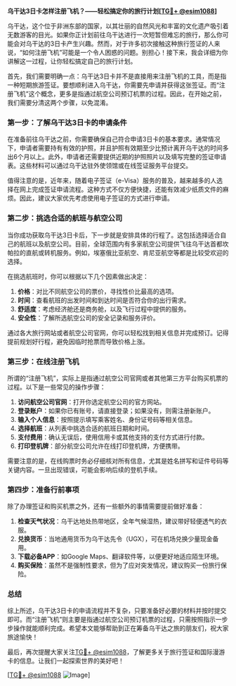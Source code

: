 **乌干达3日卡怎样注册飞机？——轻松搞定你的旅行计划[[TG💪+ @esim1088](https://t.me/s/esim1088)]**

乌干达，这个位于非洲东部的国家，以其壮丽的自然风光和丰富的文化遗产吸引着无数游客的目光。如果你正计划前往乌干达进行一次短暂但难忘的旅行，那么你可能会对乌干达的3日卡产生兴趣。然而，对于许多初次接触这种旅行签证的人来说，“如何注册飞机”可能是一个令人困惑的问题。别担心！接下来，我会详细为你讲解这一过程，让你轻松搞定自己的旅行计划。

首先，我们需要明确一点：乌干达3日卡并不是直接用来注册飞机的工具，而是指一种短期旅游签证。要想顺利进入乌干达，你需要先申请并获得这张签证。而“注册飞机”这个概念，更多是指通过航空公司预订机票的过程。因此，在开始之前，我们需要分清这两个步骤，以免混淆。

### **第一步：了解乌干达3日卡的申请条件**

在准备前往乌干达之前，你需要确保自己符合申请3日卡的基本要求。通常情况下，申请者需要持有有效的护照，并且护照有效期至少比预计离开乌干达的时间多出6个月以上。此外，申请者还需要提供近期的护照照片以及填写完整的签证申请表。这些材料可以通过乌干达驻外使领馆或在线签证服务平台提交。

值得注意的是，近年来，随着电子签证（e-Visa）服务的普及，越来越多的人选择在网上完成签证申请流程。这种方式不仅方便快捷，还能有效减少纸质文件的麻烦。因此，建议大家优先考虑使用电子签证的方式进行申请。

### **第二步：挑选合适的航班与航空公司**

当你成功获取乌干达3日卡后，下一步就是安排具体的行程了。这包括选择适合自己的航班以及航空公司。目前，全球范围内有多家航空公司提供飞往乌干达首都坎帕拉的直航或转机服务。例如，埃塞俄比亚航空、肯尼亚航空等都是比较受欢迎的选择。

在挑选航班时，你可以根据以下几个因素做出决定：

1. **价格**：对比不同航空公司的票价，寻找性价比最高的选项。
2. **时间**：查看航班的出发时间和到达时间是否符合你的出行需求。
3. **舒适度**：考虑经济舱还是商务舱，以及飞行过程中提供的服务。
4. **安全性**：了解所选航空公司的安全记录和服务评价。

通过各大旅行网站或者航空公司官网，你可以轻松找到相关信息并完成预订。记得提前规划好行程，避免因临时抢票而导致价格上涨。

### **第三步：在线注册飞机**

所谓的“注册飞机”，实际上是指通过航空公司官网或者其他第三方平台购买机票的过程。以下是一些常见的操作步骤：

1. **访问航空公司官网**：打开你选定航空公司的官方网站。
2. **登录账户**：如果你已有账号，请直接登录；如果没有，则需注册新账户。
3. **输入个人信息**：按照提示填写乘客姓名、身份证号码等相关信息。
4. **选择航班**：从列表中挑选合适的航班日期和时间。
5. **支付费用**：确认无误后，使用信用卡或其他支持的支付方式进行付款。
6. **打印登机牌**：部分航空公司允许在线打印登机牌，方便携带。

需要注意的是，在线购票时务必仔细核对所有信息，尤其是姓名拼写和证件号码等关键内容。一旦出现错误，可能会影响后续的登机手续。

### **第四步：准备行前事项**

除了办理签证和购买机票之外，还有一些额外的事情需要提前做好准备：

1. **检查天气状况**：乌干达地处热带地区，全年气候湿热，建议带好轻便透气的衣服。
2. **兑换货币**：当地通用货币为乌干达先令（UGX），可在机场兑换少量现金备用。
3. **下载必备APP**：如Google Maps、翻译软件等，以便更好地适应陌生环境。
4. **购买保险**：虽然不是强制性要求，但为了应对突发情况，建议购买一份旅行保险。

### **总结**

综上所述，乌干达3日卡的申请流程并不复杂，只要准备好必要的材料并按时提交即可。而“注册飞机”则主要是指通过航空公司预订机票的过程，只需按照指示一步步操作就能顺利完成。希望本文能够帮助到正在筹备乌干达之旅的朋友们，祝大家旅途愉快！

最后，再次提醒大家关注[TG💪+ @esim1088](https://t.me/s/esim1088)，了解更多关于旅行签证和国际漫游卡的信息。让我们一起探索世界的美好吧！

[[TG💪+ @esim1088](https://t.me/s/esim1088) ![Image](https://i.postimg.cc/4NQfJmqS/Snipaste-2025-05-13-00-14-12.png)]